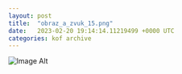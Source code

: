 ```yaml
---
layout:	post
title:	"obraz_a_zvuk_15.png"
date:	2023-02-20 19:14:14.11219499 +0000 UTC
categories:	kof archive
---
```


![Image Alt](https://k0f.github.io/assets/obraz_a_zvuk_15.png)